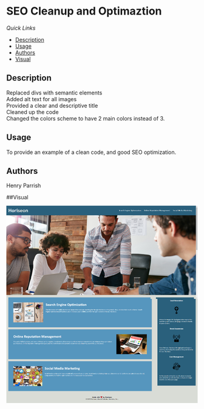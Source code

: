 # SEO Cleanup and Optimaztion
*Quick Links*
- [Description](#Description)
- [Usage](#Usage)
- [Authors](#Authors)
- [Visual](#Visual)


## Description
Replaced divs with semantic elements  
Added alt text for all images  
Provided a clear and descriptive title  
Cleaned up the code  
Changed the colors scheme to have 2 main colors instead of 3. 


## Usage
To provide an example of a clean code, and good SEO optimization.  
## Authors
Henry Parrish

##Visual

![ScreenShot](webpageScreenshot.png)


